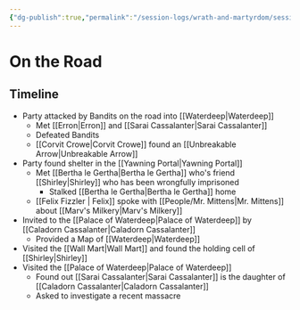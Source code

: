 ```yaml
---
{"dg-publish":true,"permalink":"/session-logs/wrath-and-martyrdom/session-1-2024-12-07/"}
---
```


# On the Road

## Timeline
- Party attacked by Bandits on the road into [[Waterdeep\|Waterdeep]]
	- Met [[Erron\|Erron]] and [[Sarai Cassalanter\|Sarai Cassalanter]]
	- Defeated Bandits
	- [[Corvit Crowe\|Corvit Crowe]] found an [[Unbreakable Arrow\|Unbreakable Arrow]]
- Party found shelter in the [[Yawning Portal\|Yawning Portal]]
	- Met [[Bertha le Gertha\|Bertha le Gertha]] who's friend [[Shirley\|Shirley]] who has been wrongfully imprisoned
		- Stalked [[Bertha le Gertha\|Bertha le Gertha]] home
	- [[Felix Fizzler \| Felix]] spoke with [[People/Mr. Mittens\|Mr. Mittens]] about [[Marv's Milkery\|Marv's Milkery]]
- Invited to the [[Palace of Waterdeep\|Palace of Waterdeep]] by [[Caladorn Cassalanter\|Caladorn Cassalanter]]
	- Provided a Map of [[Waterdeep\|Waterdeep]]
- Visited the [[Wall Mart\|Wall Mart]] and found the holding cell of [[Shirley\|Shirley]]
- Visited the [[Palace of Waterdeep\|Palace of Waterdeep]]
	- Found out [[Sarai Cassalanter\|Sarai Cassalanter]] is the daughter of [[Caladorn Cassalanter\|Caladorn Cassalanter]]
	- Asked to investigate a recent massacre